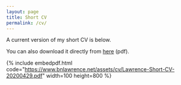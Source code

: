 ```yaml
---
layout: page
title: Short CV
permalink: /cv/
---
```


A current version of my short CV is below.

You can also download it directly from [here](/assets/cv/Lawrence-Short-CV-20200429.pdf) (pdf).

{% include embedpdf.html code="https://www.bnlawrence.net/assets/cv/Lawrence-Short-CV-20200429.pdf" width=100 height=800 %}
